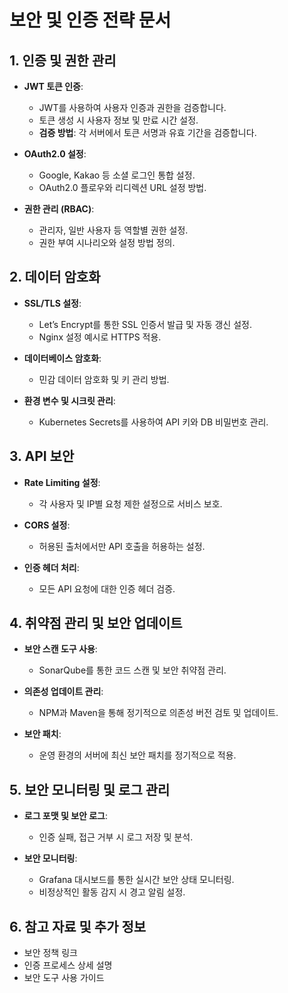 # 보안 및 인증 전략 문서

## 1. 인증 및 권한 관리
- **JWT 토큰 인증**:
    - JWT를 사용하여 사용자 인증과 권한을 검증합니다.
    - 토큰 생성 시 사용자 정보 및 만료 시간 설정.
    - **검증 방법**: 각 서버에서 토큰 서명과 유효 기간을 검증합니다.

- **OAuth2.0 설정**:
    - Google, Kakao 등 소셜 로그인 통합 설정.
    - OAuth2.0 플로우와 리디렉션 URL 설정 방법.

- **권한 관리 (RBAC)**:
    - 관리자, 일반 사용자 등 역할별 권한 설정.
    - 권한 부여 시나리오와 설정 방법 정의.

## 2. 데이터 암호화
- **SSL/TLS 설정**:
    - Let’s Encrypt를 통한 SSL 인증서 발급 및 자동 갱신 설정.
    - Nginx 설정 예시로 HTTPS 적용.

- **데이터베이스 암호화**:
    - 민감 데이터 암호화 및 키 관리 방법.

- **환경 변수 및 시크릿 관리**:
    - Kubernetes Secrets를 사용하여 API 키와 DB 비밀번호 관리.

## 3. API 보안
- **Rate Limiting 설정**:
    - 각 사용자 및 IP별 요청 제한 설정으로 서비스 보호.

- **CORS 설정**:
    - 허용된 출처에서만 API 호출을 허용하는 설정.

- **인증 헤더 처리**:
    - 모든 API 요청에 대한 인증 헤더 검증.

## 4. 취약점 관리 및 보안 업데이트
- **보안 스캔 도구 사용**:
    - SonarQube를 통한 코드 스캔 및 보안 취약점 관리.

- **의존성 업데이트 관리**:
    - NPM과 Maven을 통해 정기적으로 의존성 버전 검토 및 업데이트.

- **보안 패치**:
    - 운영 환경의 서버에 최신 보안 패치를 정기적으로 적용.

## 5. 보안 모니터링 및 로그 관리
- **로그 포맷 및 보안 로그**:
    - 인증 실패, 접근 거부 시 로그 저장 및 분석.

- **보안 모니터링**:
    - Grafana 대시보드를 통한 실시간 보안 상태 모니터링.
    - 비정상적인 활동 감지 시 경고 알림 설정.

## 6. 참고 자료 및 추가 정보
- 보안 정책 링크
- 인증 프로세스 상세 설명
- 보안 도구 사용 가이드